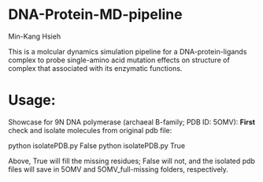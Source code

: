 # DNA-Protein-MD-pipeline

Min-Kang Hsieh

This is a molcular dynamics simulation pipeline for a DNA-protein-ligands complex to probe single-amino acid mutation effects on structure of complex that associated with its enzymatic functions.
# Usage:
Showcase for 9N DNA polymerase (archaeal B-family; PDB ID: 5OMV):
**First**
check and isolate molecules from original pdb file:

python isolatePDB.py False
python isolatePDB.py True

Above, True will fill the missing residues; False will not, and the isolated pdb files will save in 5OMV and 5OMV_full-missing folders, respectively.




